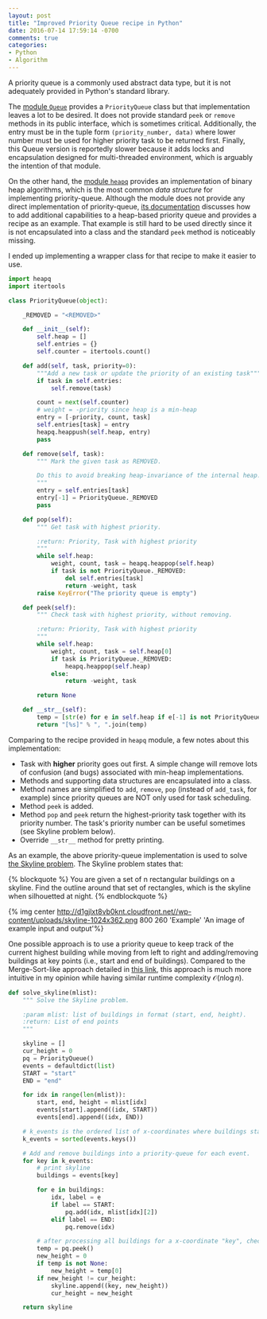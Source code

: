 ```yaml
---
layout: post
title: "Improved Priority Queue recipe in Python"
date: 2016-07-14 17:59:14 -0700
comments: true
categories: 
- Python
- Algorithm
---
```


A priority queue is a commonly used abstract data type, but it is not adequately provided in Python's standard library.

The [module `Queue`](https://docs.python.org/2/library/queue.html) provides a `PriorityQueue` class but that implementation leaves a lot to be desired.
It does not provide standard `peek` or `remove` methods in its public interface, which is sometimes critical.
Additionally, the entry must be in the tuple form `(priority_number, data)` where lower number must be used for higher priority task to be returned first.
Finally, this Queue version is reportedly slower because it adds locks and encapsulation designed for multi-threaded environment, which is arguably the intention of that module.

On the other hand, the [module `heapq`](https://docs.python.org/2/library/heapq.html) provides an implementation of binary heap algorithms, which is the most common *data structure* for implementing priority-queue. 
Although the module does not provide any direct implementation of priority-queue, [its documentation](https://docs.python.org/2/library/heapq.html) discusses how to add additional capabilities to a heap-based priority queue and provides a recipe as an example.
That example is still hard to be used directly since it is not encapsulated into a class and the standard `peek` method is noticeably missing.

I ended up implementing a wrapper class for that recipe to make it easier to use.


``` python Improved priority-queue recipe
import heapq
import itertools

class PriorityQueue(object):

    _REMOVED = "<REMOVED>"

    def __init__(self):
        self.heap = []
        self.entries = {}
        self.counter = itertools.count()

    def add(self, task, priority=0):
        """Add a new task or update the priority of an existing task"""
        if task in self.entries:
            self.remove(task)

        count = next(self.counter)
        # weight = -priority since heap is a min-heap
        entry = [-priority, count, task]
        self.entries[task] = entry
        heapq.heappush(self.heap, entry)
        pass

    def remove(self, task):
        """ Mark the given task as REMOVED.

        Do this to avoid breaking heap-invariance of the internal heap.
        """
        entry = self.entries[task]
        entry[-1] = PriorityQueue._REMOVED
        pass

    def pop(self):
        """ Get task with highest priority.

        :return: Priority, Task with highest priority
        """
        while self.heap:
            weight, count, task = heapq.heappop(self.heap)
            if task is not PriorityQueue._REMOVED:
                del self.entries[task]
                return -weight, task
        raise KeyError("The priority queue is empty")

    def peek(self):
        """ Check task with highest priority, without removing.

        :return: Priority, Task with highest priority
        """
        while self.heap:
            weight, count, task = self.heap[0]
            if task is PriorityQueue._REMOVED:
                heapq.heappop(self.heap)
            else:
                return -weight, task

        return None

    def __str__(self):
        temp = [str(e) for e in self.heap if e[-1] is not PriorityQueue._REMOVED]
        return "[%s]" % ", ".join(temp)
```

Comparing to the recipe provided in `heapq` module, a few notes about this implementation:

* Task with **higher** priority goes out first. A simple change will remove lots of confusion (and bugs) associated with min-heap implementations. 
* Methods and supporting data structures are encapsulated into a class. 
* Method names are simplified to `add`, `remove`, `pop` (instead of `add_task`, for example) since priority queues are NOT only used for task scheduling.
* Method `peek` is added.
* Method `pop` and `peek` return the highest-priority task together with its priority number. The task's priority number can be useful sometimes (see Skyline problem below).
* Override `__str__` method for pretty printing.

As an example, the above priority-queue implementation is used to solve [the Skyline problem](http://www.geeksforgeeks.org/divide-and-conquer-set-7-the-skyline-problem/).
The Skyline problem states that: 

{% blockquote %}
You are given a set of n rectangular buildings on a skyline. Find the outline around that set of rectangles, which is the skyline when silhouetted at night.
{% endblockquote %}

{% img center http://d1gjlxt8vb0knt.cloudfront.net//wp-content/uploads/skyline-1024x362.png 800 260 'Example' 'An image of example input and output'%}

One possible approach is to use a priority queue to keep track of the current highest building
while moving from left to right and adding/removing buildings at key points (i.e., start and end of buildings).
Compared to the Merge-Sort-like approach detailed in [this link](http://www.geeksforgeeks.org/divide-and-conquer-set-7-the-skyline-problem/), this approach is much more intuitive in my opinion while having similar runtime complexity $\mathcal{O}(n\log{}n)$.

``` python Solution to Skyline problem
def solve_skyline(mlist):
    """ Solve the Skyline problem.

    :param mlist: list of buildings in format (start, end, height).
    :return: List of end points
    """

    skyline = []
    cur_height = 0
    pq = PriorityQueue()
    events = defaultdict(list)
    START = "start"
    END = "end"

    for idx in range(len(mlist)):
        start, end, height = mlist[idx]
        events[start].append((idx, START))
        events[end].append((idx, END))

    # k_events is the ordered list of x-coordinates where buildings start or end (events)
    k_events = sorted(events.keys())

    # Add and remove buildings into a priority-queue for each event.
    for key in k_events:
        # print skyline
        buildings = events[key]

        for e in buildings:
            idx, label = e
            if label == START:
                pq.add(idx, mlist[idx][2])
            elif label == END:
                pq.remove(idx)

        # after processing all buildings for a x-coordinate "key", check the current highest building
        temp = pq.peek()
        new_height = 0
        if temp is not None:
            new_height = temp[0]
        if new_height != cur_height:
            skyline.append((key, new_height))
            cur_height = new_height

    return skyline
```
